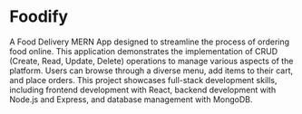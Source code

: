 # Foodify

A Food Delivery MERN App designed to streamline the process of ordering food online. This application demonstrates the implementation of CRUD (Create, Read, Update, Delete) operations to manage various aspects of the platform. Users can browse through a diverse menu, add items to their cart, and place orders.
This project showcases full-stack development skills, including frontend development with React, backend development with Node.js and Express, and database management with MongoDB.


